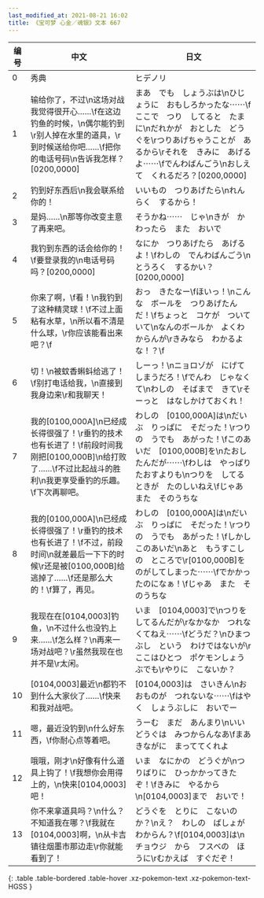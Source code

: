 ```yaml
---
last_modified_at: 2021-08-21 16:02
title: 《宝可梦 心金／魂银》文本 667
---
```

| 编号 | 中文 | 日文 |
| ---- | ---- | ---- |
| 0 | 秀典 | ヒデノリ |
| 1 | 输给你了，不过\n这场对战我觉得很开心……\f在这边钓鱼的时候，\n偶尔能钓到\r别人掉在水里的道具，\r到时候送给你吧……\f把你的电话号码\n告诉我怎样？[0200,0000] | まあ　でも　しょうぶは\nひじょうに　おもしろかったな⋯⋯\fここで　つり　してると　たまに\nだれかが　おとした　どうぐを\rつりあげちゃうことが　あるから\rそれを　きみに　あげるよ⋯⋯\fでんわばんごう\nおしえて　くれるだろ？[0200,0000] |
| 2 | 钓到好东西后\n我会联系给你的！ | いいもの　つりあげたら\nれんらく　するから！ |
| 3 | 是妈……\n那等你改变主意了再来吧。 | そうかね⋯⋯　じゃ\nきが　かわったら　また　おいで |
| 4 | 我钓到东西的话会给你的！\f要登录我的\n电话号码吗？[0200,0000] | なにか　つりあげたら　あげるよ！\fわしの　でんわばんごう\nとうろく　するかい？[0200,0000] |
| 5 | 你来了啊，\f看！\n我钓到了这种精灵球！\f不过上面粘有水草，\n所以看不清是什么球，\r你应该能看出来吧？\f | おっ　きたなー\fほいっ！\nこんな　ボールを　つりあげたんだ！\fちょっと　コケが　ついていて\nなんのボールか　よくわからんが\rきみなら　わかるよな！？\f |
| 6 | 切！\n被蚊香蝌蚪给逃了！\f别打电话给我，\n直接到我身边来\r和我聊天！ | しーっ！\nニョロゾが　にげてしまうだろ！\fでんわ　じゃなくて\nわしの　そばまで　きて\rそーっと　はなしかけておくれ！ |
| 7 | 我的[0100,000A]\n已经成长得很强了！\r垂钓的技术也有长进了！\f前段时间我刚把[0100,000B]\n给打败了……\f不过比起战斗的胜利\n我更享受垂钓的乐趣。\f下次再聊吧。 | わしの　[0100,000A]は\nだいぶ　りっぱに　そだった！\rつりの　うでも　あがった！\fこのあいだ　[0100,000B]を\nたおしたんだが⋯⋯\fわしは　やっぱり　たおすよりも\nつりを　してるときが　たのしいねえ\fじゃあ　また　そのうちな |
| 8 | 我的[0100,000A]\n已经成长得很强了！\r垂钓的技术也有长进了！\f不过，前段时间\n就差最后一下下的时候\r还是被[0100,000B]给逃掉了……\f还是那么大的！\f算了，再见。 | わしの　[0100,000A]は\nだいぶ　りっぱに　そだった！\rつりの　うでも　あがった！\fしかし　このあいだ\nあと　もうすこしの　ところで\r[0100,000B]を　のがしてしまった⋯⋯\fでかかったのになぁ！\fじゃあ　また　そのうちな |
| 9 | 我现在在[0104,0003]钓鱼，\n不过什么也没钓上来……\f怎么样？\n再来一场对战吧？\r虽然我现在也并不是\r太闲。 | いま　[0104,0003]で\nつりを　してるんだが\rなかなか　つれなくてねえ⋯⋯\fどうだ？\nひまつぶし　という　わけではないが\rここはひとつ　ポケモンしょうぶでも\rやりに　こないか？ |
| 10 | [0104,0003]最近\n都钓不到什么大家伙了……\f快来和我对战吧。 | [0104,0003]は　さいきん\nおおものが　つれないな⋯⋯\fはやく　しょうぶしに　おいでー |
| 11 | 嗯，最近没钓到\n什么好东西，\f你耐心点等着吧。 | うーむ　まだ　あんまり\nいいどうぐは　みつからんなあ\fまあ　きながに　まっててくれよ |
| 12 | 哦哦，刚才\n好像有什么道具上钩了！\f我想你会用得上的，\n快来[0104,0003]吧！ | いま　なにかの　どうぐが\nつりばりに　ひっかかってきたぞ！\fきみに　やるから\n[0104,0003]まで　おいで！ |
| 13 | 你不来拿道具吗？\n什么？不知道我在哪？\f我就在[0104,0003]啊，\n从卡吉镇往烟墨市那边走\r你就能看到了！ | どうぐを　とりに　こないのか？\nえ？　わしの　ばしょが　わからん？\f[0104,0003]は\nチョウジ　から　フスベの　ほうに\rむかえば　すぐだぞ！ |
{: .table .table-bordered .table-hover .xz-pokemon-text .xz-pokemon-text-HGSS }